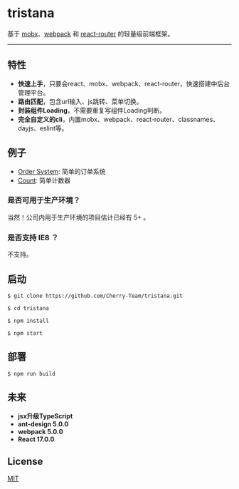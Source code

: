 # tristana

基于 [mobx](https://github.com/mobxjs/mobx)、[webpack](https://github.com/webpack/webpack) 和 [react-router](https://github.com/ReactTraining/react-router) 的轻量级前端框架。

---

## 特性
* **快速上手**，只要会react、mobx、webpack、react-router，快速搭建中后台管理平台。
* **路由匹配**，包含url输入、js跳转、菜单切换。
* **封装组件Loading**，不需要重复写组件Loading判断。
* **完全自定义的cli**，内置mobx、webpack、react-router、classnames、dayjs、eslint等。

## 例子
* [Order System](https://order.downfuture.com/): 简单的订单系统
* [Count](https://order.downfuture.com/#/counter): 简单计数器

### 是否可用于生产环境？
当然！公司内用于生产环境的项目估计已经有 5+ 。

### 是否支持 IE8 ？
不支持。

## 启动
```
$ git clone https://github.com/Cherry-Team/tristana.git

$ cd tristana

$ npm install

$ npm start
```

## 部署
```
$ npm run build
```

## 未来
* **jsx升级TypeScript**
* **ant-design 5.0.0**
* **webpack 5.0.0**
* **React 17.0.0**

## License

[MIT](https://tldrlegal.com/license/mit-license)
